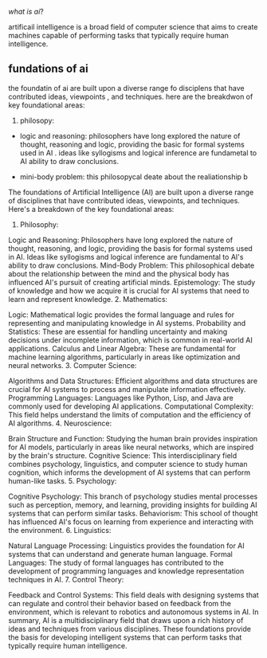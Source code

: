 *what is ai*? 

artificail intelligence is a broad field of computer science that aims to create machines capable of performing tasks that typically require human intelligence. 

## fundations of ai 

the foundatin of ai are built upon a diverse range fo disciplens that have contributed ideas, viewpoints , and techniques. here are the breakdwon of key foundational areas:

1. philosopy: 
- logic and reasoning: philosophers have long explored the nature of thought, reasoning and logic, providing the basic for formal systems used in AI . ideas like syllogisms and logical inference are fundametal to AI ability to draw conclusions. 

- mini-body problem: this philosopycal deate about the realiationship b

The foundations of Artificial Intelligence (AI) are built upon a diverse range of disciplines that have contributed ideas, viewpoints, and techniques. Here's a breakdown of the key foundational areas:

1. Philosophy:

Logic and Reasoning: Philosophers have long explored the nature of thought, reasoning, and logic, providing the basis for formal systems used in AI. Ideas like syllogisms and logical inference are fundamental to AI's ability to draw conclusions.
Mind-Body Problem: This philosophical debate about the relationship between the mind and the physical body has influenced AI's pursuit of creating artificial minds.
Epistemology: The study of knowledge and how we acquire it is crucial for AI systems that need to learn and represent knowledge.
2. Mathematics:

Logic: Mathematical logic provides the formal language and rules for representing and manipulating knowledge in AI systems.
Probability and Statistics: These are essential for handling uncertainty and making decisions under incomplete information, which is common in real-world AI applications.
Calculus and Linear Algebra: These are fundamental for machine learning algorithms, particularly in areas like optimization and neural networks.
3. Computer Science:

Algorithms and Data Structures: Efficient algorithms and data structures are crucial for AI systems to process and manipulate information effectively.
Programming Languages: Languages like Python, Lisp, and Java are commonly used for developing AI applications.
Computational Complexity: This field helps understand the limits of computation and the efficiency of AI algorithms.
4. Neuroscience:

Brain Structure and Function: Studying the human brain provides inspiration for AI models, particularly in areas like neural networks, which are inspired by the brain's structure.
Cognitive Science: This interdisciplinary field combines psychology, linguistics, and computer science to study human cognition, which informs the development of AI systems that can perform human-like tasks.
5. Psychology:

Cognitive Psychology: This branch of psychology studies mental processes such as perception, memory, and learning, providing insights for building AI systems that can perform similar tasks.
Behaviorism: This school of thought has influenced AI's focus on learning from experience and interacting with the environment.
6. Linguistics:

Natural Language Processing: Linguistics provides the foundation for AI systems that can understand and generate human language.
Formal Languages: The study of formal languages has contributed to the development of programming languages and knowledge representation techniques in AI.
7. Control Theory:

Feedback and Control Systems: This field deals with designing systems that can regulate and control their behavior based on feedback from the environment, which is relevant to robotics and autonomous systems in AI.
In summary, AI is a multidisciplinary field that draws upon a rich history of ideas and techniques from various disciplines. These foundations provide the basis for developing intelligent systems that can perform tasks that typically require human intelligence.


